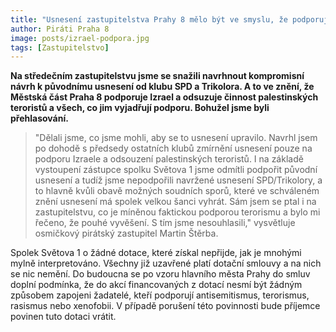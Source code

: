 ```yaml
---
title: "Usnesení zastupitelstva Prahy 8 mělo být ve smyslu, že podporuje Izrael a odsuzuje činnost palestinských teroristů"
author: Piráti Praha 8
image: posts/izrael-podpora.jpg
tags: [Zastupitelstvo]
---
```


**Na středečním zastupitelstvu jsme se snažili navrhnout kompromisní návrh k původnímu usnesení od klubu SPD a Trikolora. A to ve znění, že Městská část Praha 8 podporuje Izrael a odsuzuje činnost palestinských teroristů a všech, co jim vyjadřují podporu. Bohužel jsme byli přehlasování.**

>"Dělali jsme, co jsme mohli, aby se to usnesení upravilo. Navrhl jsem po dohodě s předsedy ostatních klubů zmírnění usnesení pouze na podporu Izraele a odsouzení palestinských teroristů. I na základě vystoupení zástupce spolku Světova 1 jsme odmítli podpořit původní usnesení a tudíž jsme nepodpořili navržené usnesení SPD/Trikolory, a to hlavně kvůli obavě možných soudních sporů, které ve schváleném znění usnesení má spolek velkou šanci vyhrát. Sám jsem se ptal i na zastupitelstvu, co je míněnou faktickou podporou terorismu a bylo mi řečeno, že pouhé vyvěšení. S tím jsme nesouhlasili," vysvětluje osmičkový pirátský zastupitel Martin Štěrba.

Spolek Světova 1 o žádné dotace, které získal nepřijde, jak je mnohými mylně interpretováno. Všechny již uzavřené platí dotační smlouvy a na nich se nic nemění. Do budoucna se po vzoru hlavního města Prahy do smluv doplní podmínka, že do akcí financovaných z dotací nesmí být žádným způsobem zapojeni žadatelé, kteří podporují antisemitismus, terorismus, rasismus nebo xenofobii. V případě porušení této povinnosti bude příjemce povinen tuto dotaci vrátit.
